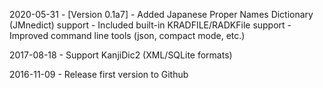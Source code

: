 2020-05-31
    - [Version 0.1a7]
    - Added Japanese Proper Names Dictionary (JMnedict) support
    - Included built-in KRADFILE/RADKFile support
    - Improved command line tools (json, compact mode, etc.)

2017-08-18
    - Support KanjiDic2 (XML/SQLite formats)
        
2016-11-09
    - Release first version to Github
